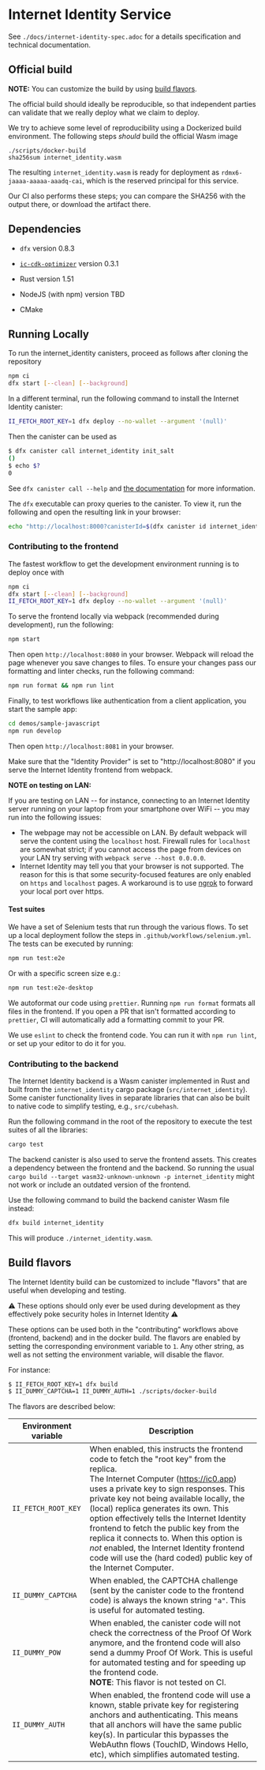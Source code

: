 # Internet Identity Service

See `./docs/internet-identity-spec.adoc` for a details specification and technical
documentation.

## Official build

**NOTE:** You can customize the build by using [build flavors](#build-flavors).

The official build should ideally be reproducible, so that independent parties
can validate that we really deploy what we claim to deploy.

We try to achieve some level of reproducibility using a Dockerized build
environment. The following steps _should_ build the official Wasm image

    ./scripts/docker-build
    sha256sum internet_identity.wasm

The resulting `internet_identity.wasm` is ready for deployment as
`rdmx6-jaaaa-aaaaa-aaadq-cai`, which is the reserved principal for this service.

Our CI also performs these steps; you can compare the SHA256 with the output there, or download the artifact there.



## Dependencies

- `dfx` version 0.8.3

- [`ic-cdk-optimizer`](https://github.com/dfinity/cdk-rs/tree/main/src/ic-cdk-optimizer) version 0.3.1

- Rust version 1.51

- NodeJS (with npm) version TBD

- CMake

## Running Locally

To run the internet_identity canisters, proceed as follows after cloning the repository

```bash
npm ci
dfx start [--clean] [--background]
```

In a different terminal, run the following command to install the Internet Identity canister:

```bash
II_FETCH_ROOT_KEY=1 dfx deploy --no-wallet --argument '(null)'
```

Then the canister can be used as

```bash
$ dfx canister call internet_identity init_salt
()
$ echo $?
0
```

See `dfx canister call --help` and [the documentation](https://sdk.dfinity.org/docs/developers-guide/cli-reference/dfx-canister.html#_examples) for more information.

The `dfx` executable can proxy queries to the canister. To view it, run the following and open the resulting link in your browser:

```bash
echo "http://localhost:8000?canisterId=$(dfx canister id internet_identity)"
```

### Contributing to the frontend

The fastest workflow to get the development environment running is to deploy once with

```bash
npm ci
dfx start [--clean] [--background]
II_FETCH_ROOT_KEY=1 dfx deploy --no-wallet --argument '(null)'
```

To serve the frontend locally via webpack (recommended during development), run
the following:

```bash
npm start
```

Then open `http://localhost:8080` in your browser. Webpack will reload the page whenever you save changes to files. To ensure your changes pass our formatting and linter checks, run the following command:

```bash
npm run format && npm run lint
```

Finally, to test workflows like authentication from a client application, you start the sample app:

```bash
cd demos/sample-javascript
npm run develop
```

Then open `http://localhost:8081` in your browser.

Make sure that the "Identity Provider" is set to "http://localhost:8080" if you
serve the Internet Identity frontend from webpack.

**NOTE on testing on LAN:**

If you are testing on LAN -- for instance, connecting to an Internet Identity
server running on your laptop from your smartphone over WiFi -- you may run
into the following issues:

* The webpage may not be accessible on LAN. By default webpack will serve the
  content using the `localhost` host. Firewall rules for `localhost` are
  somewhat strict; if you cannot access the page from devices on your LAN try
  serving with `webpack serve --host 0.0.0.0`.
* Internet Identity may tell you that your browser is not supported. The reason
  for this is that some security-focused features are only enabled on `https`
  and `localhost` pages. A workaround is to use [ngrok](http://ngrok.com) to
  forward your local port over https.

#### Test suites

We have a set of Selenium tests that run through the various flows. To set up a local deployment follow the steps in `.github/workflows/selenium.yml`.
The tests can be executed by running:

```bash
npm run test:e2e
```

Or with a specific screen size e.g.:
```bash
npm run test:e2e-desktop
```

We autoformat our code using `prettier`. Running `npm run format` formats all files in the frontend.
If you open a PR that isn't formatted according to `prettier`, CI will automatically add a formatting commit to your PR.

We use `eslint` to check the frontend code. You can run it with `npm run lint`, or set up your editor to do it for you.


### Contributing to the backend

The Internet Identity backend is a Wasm canister implemented in Rust and built from the `internet_identity` cargo package (`src/internet_identity`).
Some canister functionality lives in separate libraries that can also be built to native code to simplify testing, e.g., `src/cubehash`.

Run the following command in the root of the repository to execute the test suites of all the libraries:

```bash
cargo test
```

The backend canister is also used to serve the frontend assets.
This creates a dependency between the frontend and the backend.
So running the usual `cargo build --target wasm32-unknown-unknown -p internet_identity` might not work or include an outdated version of the frontend.

Use the following command to build the backend canister Wasm file instead:

```bash
dfx build internet_identity
```

This will produce `./internet_identity.wasm`.

## Build flavors

The Internet Identity build can be customized to include "flavors" that are
useful when developing and testing.

⚠️ These options should only ever be used during development as they effectively poke security holes in Internet Identity ⚠️

These options can be used both in the "contributing" workflows above (frontend, backend) and
in the docker build. The flavors are enabled by setting the corresponding
environment variable to `1`. Any other string, as well as not setting the
environment variable, will disable the flavor.

For instance:

``` bash
$ II_FETCH_ROOT_KEY=1 dfx build
$ II_DUMMY_CAPTCHA=1 II_DUMMY_AUTH=1 ./scripts/docker-build
```

The flavors are described below:

<!-- NOTE: If you add a flavor here, add it to 'flavors.ts' in the frontend
codebase too, even if the flavor only impacts the canister code and not the
frontend. -->

| Environment variable | Description |
| --- | --- |
| `II_FETCH_ROOT_KEY` | When enabled, this instructs the frontend code to fetch the "root key" from the replica.<br/>The Internet Computer (https://ic0.app) uses a private key to sign responses. This private key not being available locally, the (local) replica generates its own. This option effectively tells the Internet Identity frontend to fetch the public key from the replica it connects to. When this option is _not_ enabled, the Internet Identity frontend code will use the (hard coded) public key of the Internet Computer. |
| `II_DUMMY_CAPTCHA` | When enabled, the CAPTCHA challenge (sent by the canister code to the frontend code) is always the known string `"a"`. This is useful for automated testing. |
| `II_DUMMY_POW` | When enabled, the canister code will not check the correctness of the Proof Of Work anymore, and the frontend code will also send a dummy Proof Of Work. This is useful for automated testing and for speeding up the frontend code.<br/>**NOTE**: This flavor is not tested on CI. |
| `II_DUMMY_AUTH` | When enabled, the frontend code will use a known, stable private key for registering anchors and authenticating. This means that all anchors will have the same public key(s). In particular this bypasses the WebAuthn flows (TouchID, Windows Hello, etc), which simplifies automated testing. |
